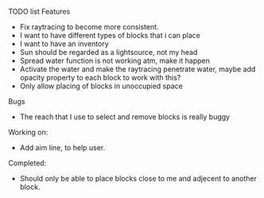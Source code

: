 TODO list
Features
- Fix raytracing to become more consistent.
- I want to have different types of blocks that i can place
- I want to have an inventory
- Sun should be regarded as a lightsource, not my head
- Spread water function is not working atm, make it happen
- Activate the water and make the raytracing penetrate water, maybe add opacity property to each block to work with this?
- Only allow placing of blocks in unoccupied space

Bugs
- The reach that I use to select and remove blocks is really buggy

Working on:
- Add aim line, to help user.

Completed:
- Should only be able to place blocks close to me and adjecent to another block.